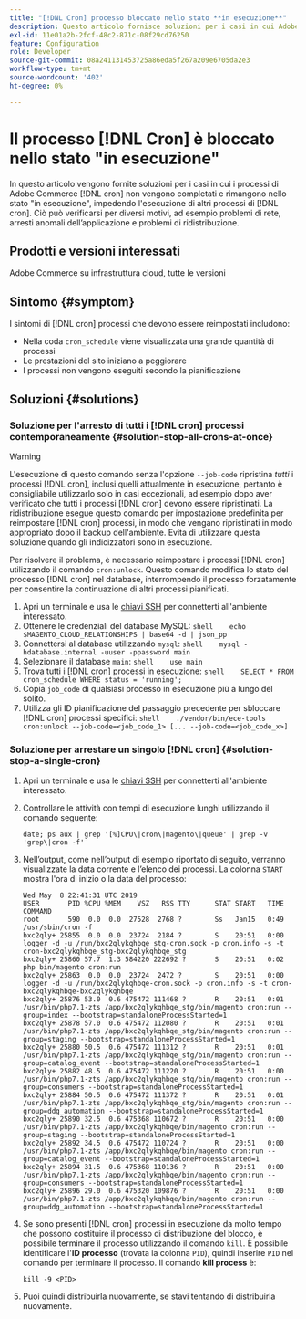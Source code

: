 ```yaml
---
title: "[!DNL Cron] processo bloccato nello stato **in esecuzione**"
description: Questo articolo fornisce soluzioni per i casi in cui Adobe Commerce [!DNL cron] processi non vengono completati e rimangono nello stato "in esecuzione", impedendo l'esecuzione di altri [!DNL cron] processi. Ciò può verificarsi per diversi motivi, ad esempio problemi di rete, arresti anomali dell’applicazione e problemi di ridistribuzione.
exl-id: 11e01a2b-2fcf-48c2-871c-08f29cd76250
feature: Configuration
role: Developer
source-git-commit: 08a241131453725a86eda5f267a209e6705da2e3
workflow-type: tm+mt
source-wordcount: '402'
ht-degree: 0%

---
```


# Il processo [!DNL Cron] è bloccato nello stato &quot;in esecuzione&quot;

In questo articolo vengono fornite soluzioni per i casi in cui i processi di Adobe Commerce [!DNL cron] non vengono completati e rimangono nello stato &quot;in esecuzione&quot;, impedendo l&#39;esecuzione di altri processi di [!DNL cron]. Ciò può verificarsi per diversi motivi, ad esempio problemi di rete, arresti anomali dell’applicazione e problemi di ridistribuzione.

## Prodotti e versioni interessati

Adobe Commerce su infrastruttura cloud, tutte le versioni

## Sintomo {#symptom}

I sintomi di [!DNL cron] processi che devono essere reimpostati includono:

* Nella coda `cron_schedule` viene visualizzata una grande quantità di processi
* Le prestazioni del sito iniziano a peggiorare
* I processi non vengono eseguiti secondo la pianificazione

## Soluzioni {#solutions}

### Soluzione per l&#39;arresto di tutti i [!DNL cron] processi contemporaneamente {#solution-stop-all-crons-at-once}

>[!WARNING]
>
>L&#39;esecuzione di questo comando senza l&#39;opzione `--job-code` ripristina *tutti* i processi [!DNL cron], inclusi quelli attualmente in esecuzione, pertanto è consigliabile utilizzarlo solo in casi eccezionali, ad esempio dopo aver verificato che tutti i processi [!DNL cron] devono essere ripristinati. La ridistribuzione esegue questo comando per impostazione predefinita per reimpostare [!DNL cron] processi, in modo che vengano ripristinati in modo appropriato dopo il backup dell&#39;ambiente. Evita di utilizzare questa soluzione quando gli indicizzatori sono in esecuzione.

Per risolvere il problema, è necessario reimpostare i processi [!DNL cron] utilizzando il comando `cron:unlock`. Questo comando modifica lo stato del processo [!DNL cron] nel database, interrompendo il processo forzatamente per consentire la continuazione di altri processi pianificati.

1. Apri un terminale e usa le [chiavi SSH](https://experienceleague.adobe.com/en/docs/commerce-cloud-service/user-guide/develop/secure-connections) per connetterti all&#39;ambiente interessato.
1. Ottenere le credenziali del database MySQL:    ```shell    echo $MAGENTO_CLOUD_RELATIONSHIPS | base64 -d | json_pp    ```
1. Connettersi al database utilizzando `mysql`:    ```shell    mysql -hdatabase.internal -uuser -ppassword main    ```
1. Selezionare il database `main`:    ```shell    use main    ```
1. Trova tutti i [!DNL cron] processi in esecuzione:    ```shell    SELECT * FROM cron_schedule WHERE status = 'running';    ```
1. Copia `job_code` di qualsiasi processo in esecuzione più a lungo del solito.
1. Utilizza gli ID pianificazione del passaggio precedente per sbloccare [!DNL cron] processi specifici:    ```shell    ./vendor/bin/ece-tools cron:unlock --job-code=<job_code_1> [... --job-code=<job_code_x>]    ```

### Soluzione per arrestare un singolo [!DNL cron] {#solution-stop-a-single-cron}

1. Apri un terminale e usa le [chiavi SSH](https://experienceleague.adobe.com/en/docs/commerce-cloud-service/user-guide/develop/secure-connections) per connetterti all&#39;ambiente interessato.
1. Controllare le attività con tempi di esecuzione lunghi utilizzando il comando seguente:

   ```date; ps aux | grep '[%]CPU\|cron\|magento\|queue' | grep -v 'grep\|cron -f'```

1. Nell’output, come nell’output di esempio riportato di seguito, verranno visualizzate la data corrente e l’elenco dei processi. La colonna `START` mostra l&#39;ora di inizio o la data del processo:

   ```
   Wed May  8 22:41:31 UTC 2019
   USER       PID %CPU %MEM    VSZ   RSS TTY      STAT START   TIME COMMAND
   root       590  0.0  0.0  27528  2768 ?        Ss   Jan15   0:49 /usr/sbin/cron -f
   bxc2qly+ 25855  0.0  0.0  23724  2184 ?        S    20:51   0:00 logger -d -u /run/bxc2qlykqhbqe_stg-cron.sock -p cron.info -s -t cron-bxc2qlykqhbqe_stg-bxc2qlykqhbqe_stg
   bxc2qly+ 25860 57.7  1.3 584220 222692 ?       S    20:51   0:02 php bin/magento cron:run
   bxc2qly+ 25863  0.0  0.0  23724  2472 ?        S    20:51   0:00 logger -d -u /run/bxc2qlykqhbqe-cron.sock -p cron.info -s -t cron-bxc2qlykqhbqe-bxc2qlykqhbqe
   bxc2qly+ 25876 53.0  0.6 475472 111468 ?       R    20:51   0:01 /usr/bin/php7.1-zts /app/bxc2qlykqhbqe_stg/bin/magento cron:run --group=index --bootstrap=standaloneProcessStarted=1
   bxc2qly+ 25878 57.0  0.6 475472 112080 ?       R    20:51   0:01 /usr/bin/php7.1-zts /app/bxc2qlykqhbqe_stg/bin/magento cron:run --group=staging --bootstrap=standaloneProcessStarted=1
   bxc2qly+ 25880 50.5  0.6 475472 111312 ?       R    20:51   0:01 /usr/bin/php7.1-zts /app/bxc2qlykqhbqe_stg/bin/magento cron:run --group=catalog_event --bootstrap=standaloneProcessStarted=1
   bxc2qly+ 25882 48.5  0.6 475472 111220 ?       R    20:51   0:00 /usr/bin/php7.1-zts /app/bxc2qlykqhbqe_stg/bin/magento cron:run --group=consumers --bootstrap=standaloneProcessStarted=1
   bxc2qly+ 25884 50.5  0.6 475472 111372 ?       R    20:51   0:01 /usr/bin/php7.1-zts /app/bxc2qlykqhbqe_stg/bin/magento cron:run --group=ddg_automation --bootstrap=standaloneProcessStarted=1
   bxc2qly+ 25890 32.5  0.6 475368 110672 ?       R    20:51   0:00 /usr/bin/php7.1-zts /app/bxc2qlykqhbqe/bin/magento cron:run --group=staging --bootstrap=standaloneProcessStarted=1
   bxc2qly+ 25892 34.5  0.6 475472 110724 ?       R    20:51   0:00 /usr/bin/php7.1-zts /app/bxc2qlykqhbqe/bin/magento cron:run --group=catalog_event --bootstrap=standaloneProcessStarted=1
   bxc2qly+ 25894 31.5  0.6 475368 110136 ?       R    20:51   0:00 /usr/bin/php7.1-zts /app/bxc2qlykqhbqe/bin/magento cron:run --group=consumers --bootstrap=standaloneProcessStarted=1
   bxc2qly+ 25896 29.0  0.6 475320 109876 ?       R    20:51   0:00 /usr/bin/php7.1-zts /app/bxc2qlykqhbqe/bin/magento cron:run --group=ddg_automation --bootstrap=standaloneProcessStarted=1
   ```

1. Se sono presenti [!DNL cron] processi in esecuzione da molto tempo che possono costituire il processo di distribuzione del blocco, è possibile terminare il processo utilizzando il comando `kill`. È possibile identificare l&#39;**ID processo** (trovata la colonna `PID`), quindi inserire `PID` nel comando per terminare il processo.
Il comando **kill process** è:

   ```kill -9 <PID>```

1. Puoi quindi distribuirla nuovamente, se stavi tentando di distribuirla nuovamente.
